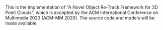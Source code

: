 This is the implementation of "A Novel Object Re-Track Framework for 3D Point Clouds", which is accepted by the ACM International Conference on Multimedia 2020 (ACM-MM 2020). The source code and models will be made available.
